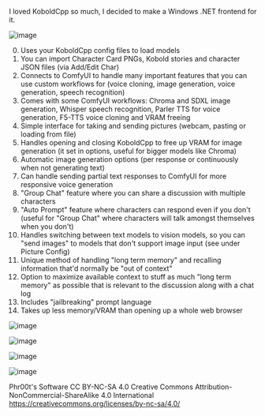 I loved KoboldCpp so much, I decided to make a Windows .NET frontend for it.

![image](https://github.com/user-attachments/assets/fd50a646-4d55-44ad-aed3-0cd73bb31b06)

0. Uses your KoboldCpp config files to load models
1. You can import Character Card PNGs, Kobold stories and character JSON files (via Add/Edit Char)
2. Connects to ComfyUI to handle many important features that you can use custom workflows for (voice cloning, image generation, voice generation, speech recognition)
3. Comes with some ComfyUI workflows: Chroma and SDXL image generation, Whisper speech recognition, Parler TTS for voice generation, F5-TTS voice cloning and VRAM freeing
4. Simple interface for taking and sending pictures (webcam, pasting or loading from file)
5. Handles opening and closing KoboldCpp to free up VRAM for image generation (it set in options, useful for bigger models like Chroma)
6. Automatic image generation options (per response or continuously when not generating text)
7. Can handle sending partial text responses to ComfyUI for more responsive voice generation
8. "Group Chat" feature where you can share a discussion with multiple characters
9. "Auto Prompt" feature where characters can respond even if you don't (useful for "Group Chat" where characters will talk amongst themselves when you don't)
10. Handles switching between text models to vision models, so you can "send images" to models that don't support image input (see under Picture Config)
11. Unique method of handling "long term memory" and recalling information that'd normally be "out of context"
12. Option to maximize available context to stuff as much "long term memory" as possible that is relevant to the discussion along with a chat log
13. Includes "jailbreaking" prompt language
14. Takes up less memory/VRAM than opening up a whole web browser

![image](https://github.com/user-attachments/assets/bc27383c-5194-4cdf-bd13-dad8dae1be3e)

![image](https://github.com/user-attachments/assets/8412a9b8-ef85-47ca-b7b5-bca843708262)

![image](https://github.com/user-attachments/assets/4e100e89-0646-450e-994e-40fe68c15af9)

![image](https://github.com/user-attachments/assets/d5ecaef5-807f-443b-a769-5e7aec32fdc7)

Phr00t's Software
CC BY-NC-SA 4.0
Creative Commons Attribution-NonCommercial-ShareAlike 4.0 International
https://creativecommons.org/licenses/by-nc-sa/4.0/

